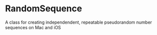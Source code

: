 RandomSequence
==============

A class for creating independendent, repeatable pseudorandom number sequences on Mac and iOS
